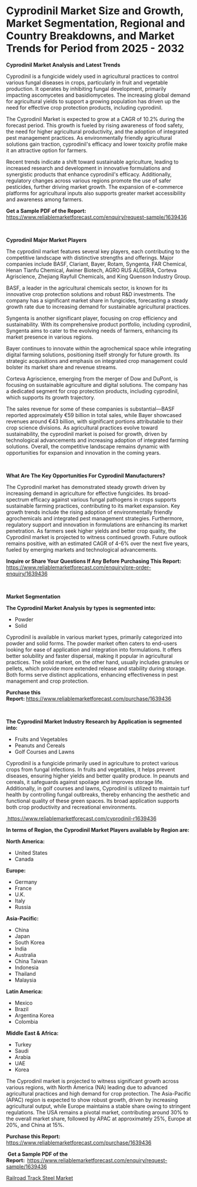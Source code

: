 <p><h1>Cyprodinil Market Size and Growth, Market Segmentation, Regional and Country Breakdowns, and Market Trends for Period from 2025 -  2032</h1></p><p><strong>Cyprodinil Market Analysis and Latest Trends</strong></p>
<p><p>Cyprodinil is a fungicide widely used in agricultural practices to control various fungal diseases in crops, particularly in fruit and vegetable production. It operates by inhibiting fungal development, primarily impacting ascomycetes and basidiomycetes. The increasing global demand for agricultural yields to support a growing population has driven up the need for effective crop protection products, including cyprodinil.</p><p>The Cyprodinil Market is expected to grow at a CAGR of 10.2% during the forecast period. This growth is fueled by rising awareness of food safety, the need for higher agricultural productivity, and the adoption of integrated pest management practices. As environmentally friendly agricultural solutions gain traction, cyprodinil's efficacy and lower toxicity profile make it an attractive option for farmers.</p><p>Recent trends indicate a shift toward sustainable agriculture, leading to increased research and development in innovative formulations and synergistic products that enhance cyprodinil's efficacy. Additionally, regulatory changes across various regions promote the use of safer pesticides, further driving market growth. The expansion of e-commerce platforms for agricultural inputs also supports greater market accessibility and awareness among farmers.</p></p>
<p><strong>Get a Sample PDF of the Report:&nbsp;</strong> <a href="https://www.reliablemarketforecast.com/enquiry/request-sample/1639436?utm_campaign=2603&utm_medium=2&utm_source=Github&utm_content=ia&utm_term=02042025&utm_id=cyprodinil">https://www.reliablemarketforecast.com/enquiry/request-sample/1639436</a></p>
<p>&nbsp;</p>
<p><strong>Cyprodinil Major Market Players</strong></p>
<p><p>The cyprodinil market features several key players, each contributing to the competitive landscape with distinctive strengths and offerings. Major companies include BASF, Clariant, Bayer, Rotam, Syngenta, FAR Chemical, Henan Tianfu Chemical, Awiner Biotech, AGRO RUS ALGERIA, Corteva Agriscience, Zhejiang Rayfull Chemicals, and King Quenson Industry Group.</p><p>BASF, a leader in the agricultural chemicals sector, is known for its innovative crop protection solutions and robust R&D investments. The company has a significant market share in fungicides, forecasting a steady growth rate due to increasing demand for sustainable agricultural practices.</p><p>Syngenta is another significant player, focusing on crop efficiency and sustainability. With its comprehensive product portfolio, including cyprodinil, Syngenta aims to cater to the evolving needs of farmers, enhancing its market presence in various regions.</p><p>Bayer continues to innovate within the agrochemical space while integrating digital farming solutions, positioning itself strongly for future growth. Its strategic acquisitions and emphasis on integrated crop management could bolster its market share and revenue streams.</p><p>Corteva Agriscience, emerging from the merger of Dow and DuPont, is focusing on sustainable agriculture and digital solutions. The company has a dedicated segment for crop protection products, including cyprodinil, which supports its growth trajectory.</p><p>The sales revenue for some of these companies is substantial—BASF reported approximately €59 billion in total sales, while Bayer showcased revenues around €43 billion, with significant portions attributable to their crop science divisions. As agricultural practices evolve toward sustainability, the cyprodinil market is poised for growth, driven by technological advancements and increasing adoption of integrated farming solutions. Overall, the competitive landscape remains dynamic with opportunities for expansion and innovation in the coming years.</p></p>
<p>&nbsp;</p>
<p><strong>What Are The Key Opportunities For Cyprodinil Manufacturers?</strong></p>
<p><p>The Cyprodinil market has demonstrated steady growth driven by increasing demand in agriculture for effective fungicides. Its broad-spectrum efficacy against various fungal pathogens in crops supports sustainable farming practices, contributing to its market expansion. Key growth trends include the rising adoption of environmentally friendly agrochemicals and integrated pest management strategies. Furthermore, regulatory support and innovation in formulations are enhancing its market penetration. As farmers seek higher yields and better crop quality, the Cyprodinil market is projected to witness continued growth. Future outlook remains positive, with an estimated CAGR of 4-6% over the next five years, fueled by emerging markets and technological advancements.</p></p>
<p><strong>Inquire or Share Your Questions If Any Before Purchasing This Report:</strong> <a href="https://www.reliablemarketforecast.com/enquiry/pre-order-enquiry/1639436?utm_campaign=2603&utm_medium=2&utm_source=Github&utm_content=ia&utm_term=02042025&utm_id=cyprodinil">https://www.reliablemarketforecast.com/enquiry/pre-order-enquiry/1639436</a></p>
<p>&nbsp;</p>
<p><strong>Market Segmentation</strong></p>
<p><strong>The Cyprodinil Market Analysis by types is segmented into:</strong></p>
<p><ul><li>Powder</li><li>Solid</li></ul></p>
<p><p>Cyprodinil is available in various market types, primarily categorized into powder and solid forms. The powder market often caters to end-users looking for ease of application and integration into formulations. It offers better solubility and faster dispersal, making it popular in agricultural practices. The solid market, on the other hand, usually includes granules or pellets, which provide more extended release and stability during storage. Both forms serve distinct applications, enhancing effectiveness in pest management and crop protection.</p></p>
<p><strong>Purchase this Report:&nbsp;</strong><a href="https://www.reliablemarketforecast.com/purchase/1639436?utm_campaign=2603&utm_medium=2&utm_source=Github&utm_content=ia&utm_term=02042025&utm_id=cyprodinil">https://www.reliablemarketforecast.com/purchase/1639436</a></p>
<p>&nbsp;</p>
<p><strong>The Cyprodinil Market Industry Research by Application is segmented into:</strong></p>
<p><ul><li>Fruits and Vegetables</li><li>Peanuts and Cereals</li><li>Golf Courses and Lawns</li></ul></p>
<p><p>Cyprodinil is a fungicide primarily used in agriculture to protect various crops from fungal infections. In fruits and vegetables, it helps prevent diseases, ensuring higher yields and better quality produce. In peanuts and cereals, it safeguards against spoilage and improves storage life. Additionally, in golf courses and lawns, Cyprodinil is utilized to maintain turf health by controlling fungal outbreaks, thereby enhancing the aesthetic and functional quality of these green spaces. Its broad application supports both crop productivity and recreational environments.</p></p>
<p><a href="https://www.reliablemarketforecast.com/cyprodinil-r1639436?utm_campaign=2603&utm_medium=2&utm_source=Github&utm_content=ia&utm_term=02042025&utm_id=cyprodinil">&nbsp;https://www.reliablemarketforecast.com/cyprodinil-r1639436</a></p>
<p><strong>In terms of Region, the Cyprodinil Market Players available by Region are:</strong></p>
<p>
    <p> <strong> North America: </strong>
        <ul>
            <li>United States</li>
            <li>Canada</li>
        </ul>
        </p> 
    <p> <strong> Europe: </strong>
        <ul>
            <li>Germany</li>
            <li>France</li>
            <li>U.K.</li>
            <li>Italy</li>
            <li>Russia</li>
        </ul>
        </p> 
    <p> <strong> Asia-Pacific: </strong>
        <ul>
            <li>China</li>
            <li>Japan</li>
            <li>South Korea</li>
            <li>India</li>
            <li>Australia</li>
            <li>China Taiwan</li>
            <li>Indonesia</li>
            <li>Thailand</li>
            <li>Malaysia</li>
        </ul>
        </p> 
    <p> <strong> Latin America: </strong>
        <ul>
            <li>Mexico</li>
            <li>Brazil</li>
            <li>Argentina Korea</li>
            <li>Colombia</li>
        </ul>
        </p> 
    <p> <strong> Middle East & Africa: </strong>
        <ul>
            <li>Turkey</li>
            <li>Saudi</li>
            <li>Arabia</li>
            <li>UAE</li>
            <li>Korea</li>
        </ul>
    </p>
    </p>
<p><p>The Cyprodinil market is projected to witness significant growth across various regions, with North America (NA) leading due to advanced agricultural practices and high demand for crop protection. The Asia-Pacific (APAC) region is expected to show robust growth, driven by increasing agricultural output, while Europe maintains a stable share owing to stringent regulations. The USA remains a pivotal market, contributing around 30% to the overall market share, followed by APAC at approximately 25%, Europe at 20%, and China at 15%.</p></p>
<p><strong>Purchase this Report: </strong><a href="https://www.reliablemarketforecast.com/purchase/1639436?utm_campaign=2603&utm_medium=2&utm_source=Github&utm_content=ia&utm_term=02042025&utm_id=cyprodinil">https://www.reliablemarketforecast.com/purchase/1639436</a></p>
<p>&nbsp;<strong>Get a Sample PDF of the Report:&nbsp;&nbsp;</strong><a href="https://www.reliablemarketforecast.com/enquiry/request-sample/1639436?utm_campaign=2603&utm_medium=2&utm_source=Github&utm_content=ia&utm_term=02042025&utm_id=cyprodinil">https://www.reliablemarketforecast.com/enquiry/request-sample/1639436</a></p>
<p><strong></strong></p>
<p><p><a href="https://github.com/chungwimbu4/Market-Research-Report-List-1/blob/main/railroad-track-steel-market.md?utm_campaign=2603&utm_medium=2&utm_source=Github&utm_content=ia&utm_term=02042025&utm_id=cyprodinil">Railroad Track Steel Market</a></p></p>